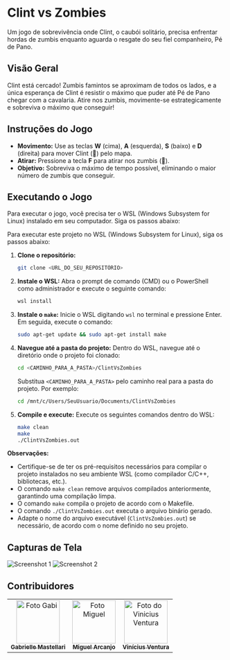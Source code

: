 # Clint vs Zombies

Um jogo de sobrevivência onde Clint, o caubói solitário, precisa enfrentar hordas de zumbis enquanto aguarda o resgate do seu fiel companheiro, Pé de Pano.

## Visão Geral

Clint está cercado! Zumbis famintos se aproximam de todos os lados, e a única esperança de Clint é resistir o máximo que puder até Pé de Pano chegar com a cavalaria.  Atire nos zumbis, movimente-se estrategicamente e sobreviva o máximo que conseguir!

## Instruções do Jogo

* **Movimento:** Use as teclas **W** (cima), **A** (esquerda), **S** (baixo) e **D** (direita) para mover Clint (🤠) pelo mapa.
* **Atirar:** Pressione a tecla **F** para atirar nos zumbis (🧟).
* **Objetivo:** Sobreviva o máximo de tempo possível, eliminando o maior número de zumbis que conseguir.

## Executando o Jogo

Para executar o jogo, você precisa ter o WSL (Windows Subsystem for Linux) instalado em seu computador. Siga os passos abaixo:

Para executar este projeto no WSL (Windows Subsystem for Linux), siga os passos abaixo:

1. **Clone o repositório:**
   ```bash
   git clone <URL_DO_SEU_REPOSITÓRIO>
   ```

2. **Instale o WSL:**
   Abra o prompt de comando (CMD) ou o PowerShell como administrador e execute o seguinte comando:
   ```bash
   wsl install
   ```

3. **Instale o `make`:**
   Inicie o WSL digitando `wsl` no terminal e pressione Enter. Em seguida, execute o comando:
   ```bash
   sudo apt-get update && sudo apt-get install make
   ```

4. **Navegue até a pasta do projeto:**
   Dentro do WSL, navegue até o diretório onde o projeto foi clonado:
   ```bash
   cd <CAMINHO_PARA_A_PASTA>/ClintVsZombies
   ```
   Substitua `<CAMINHO_PARA_A_PASTA>` pelo caminho real para a pasta do projeto. Por exemplo:
   ```bash
   cd /mnt/c/Users/SeuUsuario/Documents/ClintVsZombies
   ```

5. **Compile e execute:**
   Execute os seguintes comandos dentro do WSL:
   ```bash
   make clean
   make
   ./ClintVsZombies.out
   ```

**Observações:**

* Certifique-se de ter os pré-requisitos necessários para compilar o projeto instalados no seu ambiente WSL (como compilador C/C++, bibliotecas, etc.).
* O comando `make clean` remove arquivos compilados anteriormente, garantindo uma compilação limpa.
* O comando `make` compila o projeto de acordo com o Makefile.
* O comando `./ClintVsZombies.out` executa o arquivo binário gerado.
* Adapte o nome do arquivo executável (`ClintVsZombies.out`) se necessário, de acordo com o nome definido no seu projeto.


## Capturas de Tela

![Screenshot 1](caminho/para/screenshot1.png)
![Screenshot 2](caminho/para/screenshot2.png)

## Contribuidores
<table>
  <tr>
    <td align="center">
      <a href="https://github.com/gabsvelozo" title="defina o título do link">
        <img src="https://media-gru2-1.cdn.whatsapp.net/v/t61.24694-24/363073513_6898413200275191_7865365975528337527_n.jpg?ccb=11-4&oh=01_Q5AaIEtTUs03i_ZoCFPydTs-aPITAW9sl8x07m8WYNgqI2f6&oe=6748B9EF&_nc_sid=5e03e0&_nc_cat=101" width="100px;" alt="Foto Gabi"/><br>
        <sub>
          <b>Gabrielle Mastellari</b>
        </sub>
      </a>
    </td>
    <td align="center">
      <a href="https://github.com/miguelarcanjoo" title="defina o título do link">
        <img src="https://media-gru2-1.cdn.whatsapp.net/v/t61.24694-24/415174765_918350699826319_3235731444915035055_n.jpg?ccb=11-4&oh=01_Q5AaIGbOVeBv-2ZA7DvxC84sYsvrDP5EAI84CxaykYVWBGGl&oe=6748DD86&_nc_sid=5e03e0&_nc_cat=109" width="100px;" alt="Foto Miguel"/><br>
        <sub>
          <b>Miguel Arcanjo</b>
        </sub>
      </a>
    </td>
     <td align="center">
      <a href="https://github.com/vinivent" title="defina o título do link">
        <img src="https://avatars.githubusercontent.com/u/99739118?v=4" width="100px;" alt="Foto do Vinicius Ventura"/><br>
        <sub>
          <b>Vinícius Ventura</b>
        </sub>
      </a>
    </td>
</table>



